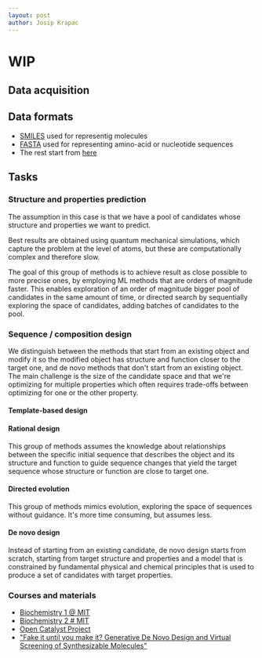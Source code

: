 ```yaml
---
layout: post
author: Josip Krapac
---
```


# WIP

## Data acquisition
## Data formats
- [SMILES](https://en.wikipedia.org/wiki/Simplified_Molecular_Input_Line_Entry_System) used for representig molecules
- [FASTA](https://en.wikipedia.org/wiki/FASTA_format) used for representing amino-acid or nucleotide sequences
- The rest start from [here](https://www.perplexity.ai/search/what-file-formats-are-used-for-3c.x9TLBS_abC0Wm6hN7aQ)

## Tasks
### Structure and properties prediction
The assumption in this case is that we have a pool of candidates whose structure and properties we want to predict. 

Best results are obtained using quantum mechanical simulations, which capture the problem at the level of atoms, but these are computationally complex and therefore slow. 

The goal of this group of methods is to achieve result as close possible to more precise ones, by employing ML methods that are orders of magnitude faster. This enables exploration of an order of magnitude bigger pool of candidates in the same amount of time, or directed search by sequentially exploring the space of candidates, adding batches of candidates to the pool.
### Sequence / composition design
We distinguish between the methods that start from an existing object and modify it so the modified object has structure and function closer to the target one, and de novo methods that don't start from an existing object. The main challenge is the size of the candidate space and that we're optimizing for multiple properties which often requires trade-offs between optimizing for one or the other property.
#### Template-based design
#### Rational design
This group of methods assumes the knowledge about relationships between the specific initial sequence that describes the object and its structure and function to guide sequence changes that yield the target sequence whose structure or function are close to target one. 
#### Directed evolution
This group of methods mimics evolution, exploring the space of sequences without guidance. It's more time consuming, but assumes less.
#### De novo design
Instead of starting from an existing candidate, de novo design starts from scratch, starting from target structure and properties and a model that is constrained by fundamental physical and chemical principles that is used to produce a set of candidates with target properties.

### Courses and materials 
- [Biochemistry 1 @ MIT](https://ocw.mit.edu/courses/5-07sc-biological-chemistry-i-fall-2013/)
- [Biochemistry 2 # MIT](https://ocw.mit.edu/courses/5-08j-biological-chemistry-ii-spring-2016/)
- [Open Catalyst Project](https://opencatalystproject.org/)
- ["Fake it until you make it? Generative De Novo Design and Virtual Screening of Synthesizable Molecules"](https://chemrxiv.org/engage/chemrxiv/article-details/64ad5354ba3e99daefe70a18)